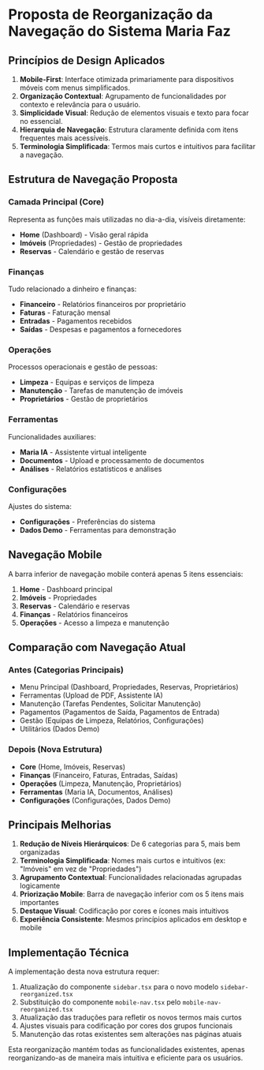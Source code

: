 # Proposta de Reorganização da Navegação do Sistema Maria Faz

## Princípios de Design Aplicados

1. **Mobile-First**: Interface otimizada primariamente para dispositivos móveis com menus simplificados.
2. **Organização Contextual**: Agrupamento de funcionalidades por contexto e relevância para o usuário.
3. **Simplicidade Visual**: Redução de elementos visuais e texto para focar no essencial.
4. **Hierarquia de Navegação**: Estrutura claramente definida com itens frequentes mais acessíveis.
5. **Terminologia Simplificada**: Termos mais curtos e intuitivos para facilitar a navegação.

## Estrutura de Navegação Proposta

### Camada Principal (Core)
Representa as funções mais utilizadas no dia-a-dia, visíveis diretamente:

* **Home** (Dashboard) - Visão geral rápida
* **Imóveis** (Propriedades) - Gestão de propriedades
* **Reservas** - Calendário e gestão de reservas

### Finanças
Tudo relacionado a dinheiro e finanças:

* **Financeiro** - Relatórios financeiros por proprietário
* **Faturas** - Faturação mensal 
* **Entradas** - Pagamentos recebidos
* **Saídas** - Despesas e pagamentos a fornecedores

### Operações
Processos operacionais e gestão de pessoas:

* **Limpeza** - Equipas e serviços de limpeza
* **Manutenção** - Tarefas de manutenção de imóveis
* **Proprietários** - Gestão de proprietários

### Ferramentas
Funcionalidades auxiliares:

* **Maria IA** - Assistente virtual inteligente
* **Documentos** - Upload e processamento de documentos
* **Análises** - Relatórios estatísticos e análises

### Configurações
Ajustes do sistema:

* **Configurações** - Preferências do sistema
* **Dados Demo** - Ferramentas para demonstração

## Navegação Mobile

A barra inferior de navegação mobile conterá apenas 5 itens essenciais:
1. **Home** - Dashboard principal
2. **Imóveis** - Propriedades
3. **Reservas** - Calendário e reservas
4. **Finanças** - Relatórios financeiros
5. **Operações** - Acesso a limpeza e manutenção

## Comparação com Navegação Atual

### Antes (Categorias Principais)
- Menu Principal (Dashboard, Propriedades, Reservas, Proprietários)
- Ferramentas (Upload de PDF, Assistente IA)
- Manutenção (Tarefas Pendentes, Solicitar Manutenção)
- Pagamentos (Pagamentos de Saída, Pagamentos de Entrada)
- Gestão (Equipas de Limpeza, Relatórios, Configurações)
- Utilitários (Dados Demo)

### Depois (Nova Estrutura)
- **Core** (Home, Imóveis, Reservas)
- **Finanças** (Financeiro, Faturas, Entradas, Saídas)
- **Operações** (Limpeza, Manutenção, Proprietários)
- **Ferramentas** (Maria IA, Documentos, Análises)
- **Configurações** (Configurações, Dados Demo)

## Principais Melhorias

1. **Redução de Níveis Hierárquicos**: De 6 categorias para 5, mais bem organizadas
2. **Terminologia Simplificada**: Nomes mais curtos e intuitivos (ex: "Imóveis" em vez de "Propriedades")
3. **Agrupamento Contextual**: Funcionalidades relacionadas agrupadas logicamente
4. **Priorização Mobile**: Barra de navegação inferior com os 5 itens mais importantes
5. **Destaque Visual**: Codificação por cores e ícones mais intuitivos
6. **Experiência Consistente**: Mesmos princípios aplicados em desktop e mobile

## Implementação Técnica

A implementação desta nova estrutura requer:

1. Atualização do componente `sidebar.tsx` para o novo modelo `sidebar-reorganized.tsx`
2. Substituição do componente `mobile-nav.tsx` pelo `mobile-nav-reorganized.tsx`
3. Atualização das traduções para refletir os novos termos mais curtos
4. Ajustes visuais para codificação por cores dos grupos funcionais
5. Manutenção das rotas existentes sem alterações nas páginas atuais

Esta reorganização mantém todas as funcionalidades existentes, apenas reorganizando-as de maneira mais intuitiva e eficiente para os usuários.